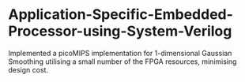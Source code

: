 # Application-Specific-Embedded-Processor-using-System-Verilog
Implemented a picoMIPS implementation for 1-dimensional Gaussian Smoothing utilising a small number of the FPGA resources, minimising design cost.
